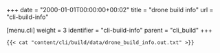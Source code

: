 +++
date = "2000-01-01T00:00:00+00:02"
title = "drone build info"
url = "cli-build-info"

[menu.cli]
  weight = 3
  identifier = "cli-build-info"
  parent = "cli_build"
+++

```text
{{< cat "content/cli/build/data/drone_build_info.out.txt" >}}
```
